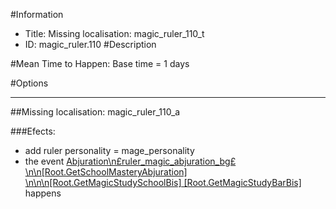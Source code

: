 #Information
 - Title: Missing localisation: magic_ruler_110_t
 - ID: magic_ruler.110
#Description

#Mean Time to Happen:
Base time = 1 days

#Options

___
##Missing localisation: magic_ruler_110_a

###Efects:<ul><li>add ruler personality = mage_personality</li><li>the event [    Abjuration\n£ruler_magic_abjuration_bg£\n\n[Root.GetSchoolMasteryAbjuration]                                                       \n\n\n[Root.GetMagicStudySchoolBis]   [Root.GetMagicStudyBarBis]                                                    ](../events/abjuration_npsruler_magic_abjuration_bgps_n_n_root_getschoolmasteryabjuration_n_n_n_root_getmagicstudyschoolbis_root_getmagicstudybarbis.md) happens</li></ul>
